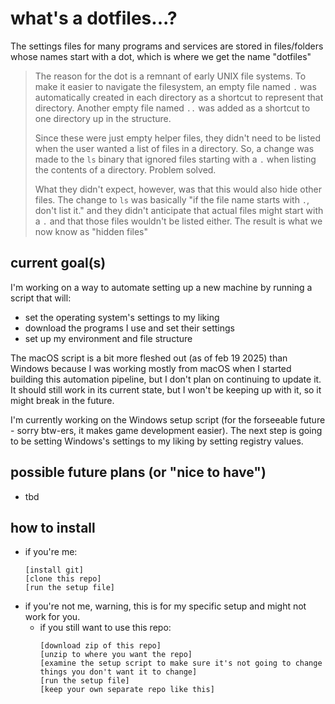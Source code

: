 # what's a dotfiles...?
The settings files for many programs and services are stored in files/folders whose names start with a dot, which is where we get the name "dotfiles"
>The reason for the dot is a remnant of early UNIX file systems. To make it easier to navigate the filesystem, an empty file named `.` was automatically created in each directory as a shortcut to represent that directory. Another empty file named `..` was added as a shortcut to one directory up in the structure.
>
>Since these were just empty helper files, they didn't need to be listed when the user wanted a list of files in a directory. So, a change was made to the `ls` binary that ignored files starting with a `.` when listing the contents of a directory. Problem solved.
>
>What they didn't expect, however, was that this would also hide other files. The change to `ls` was basically "if the file name starts with `.`, don't list it." and they didn't anticipate that actual files might start with a `.` and that those files wouldn't be listed either. The result is what we now know as "hidden files"

## current goal(s)
I'm working on a way to automate setting up a new machine by running a script that will:
- set the operating system's settings to my liking
- download the programs I use and set their settings
- set up my environment and file structure

The macOS script is a bit more fleshed out (as of feb 19 2025) than Windows because I was working mostly from macOS when I started building this automation pipeline, but I don't plan on continuing to update it. It should still work in its current state, but I won't be keeping up with it, so it might break in the future.

I'm currently working on the Windows setup script (for the forseeable future - sorry btw-ers, it makes game development easier). The next step is going to be setting Windows's settings to my liking by setting registry values.

## possible future plans (or "nice to have")
- tbd

## how to install
- if you're me:
  ```
  [install git]
  [clone this repo]
  [run the setup file]
  ```
- if you're not me, warning, this is for my specific setup and might not work for you.
  - if you still want to use this repo:
    ```
    [download zip of this repo]
    [unzip to where you want the repo]
    [examine the setup script to make sure it's not going to change things you don't want it to change]
    [run the setup file]
    [keep your own separate repo like this]
    ```
